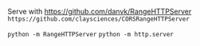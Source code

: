 Serve with https://github.com/danvk/RangeHTTPServer
`https://github.com/claysciences/CORSRangeHTTPServer`

`python -m RangeHTTPServer`
`python -m http.server`
